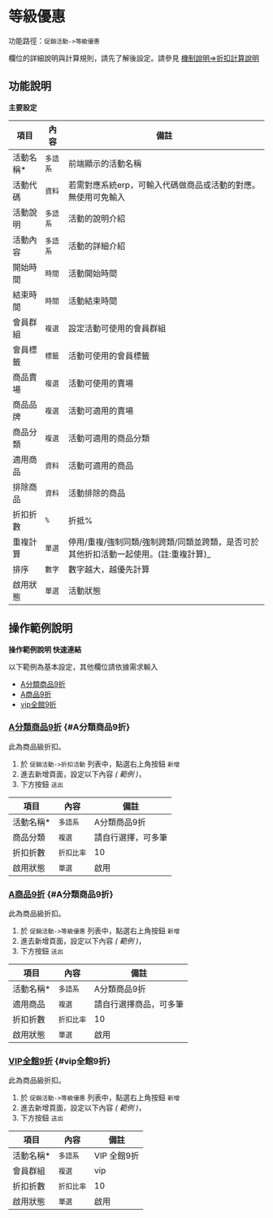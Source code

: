# 等級優惠

功能路徑：`促銷活動->等級優惠`

欄位的詳細說明與計算規則，請先了解後設定。請參見 [機制說明=>折扣計算說明](/guide/web#折扣說明與計算規則)

## 功能說明

**主要設定**

| 項目 | 內容 | 備註 |
| --- | --- | --- |
| 活動名稱* | `多語系` | 前端顯示的活動名稱 |
| 活動代碼 | `資料` | 若需對應系統erp，可輸入代碼做商品或活動的對應。無使用可免輸入 |
| 活動說明 | `多語系` | 活動的說明介紹 |
| 活動內容 | `多語系` | 活動的詳細介紹 |
| 開始時間 | `時間` | 活動開始時間 |
| 結束時間 | `時間` | 活動結束時間 |
| 會員群組 | `複選` | 設定活動可使用的會員群組 |
| 會員標籤 | `標籤` | 活動可使用的會員標籤 |
| 商品賣場 | `複選` | 活動可使用的賣場 |
| 商品品牌 | `複選` | 活動可適用的賣場 |
| 商品分類 | `複選` | 活動可適用的商品分類  |
| 適用商品 | `資料` | 活動可適用的商品 |
| 排除商品 | `資料` | 活動排除的商品 |
| 折扣折數 | `%` | 折抵% |
| 重複計算 | `單選` | 停用/重複/強制同類/強制跨類/同類並跨類，是否可於其他折扣活動一起使用。(註:重複計算)_ |
| 排序 | `數字` | 數字越大，越優先計算 |
| 啟用狀態 | `單選` | 活動狀態 |

## 操作範例說明

**操作範例說明 快速連結**

以下範例為基本設定，其他欄位請依據需求輸入

* [A分類商品9折](/guide/sale-level#A分類商品9折)
* [A商品9折](/guide/sale-level#A分類商品9折)
* [vip全館9折](/guide/sale-level#vip全館9折)

### [A分類商品9折](/guide/sale-level#A分類商品9折) {#A分類商品9折}

此為商品級折扣。

1. 於 `促銷活動->折扣活動` 列表中，點選右上角按鈕 `新增`
2. 進去新增頁面，設定以下內容 _( 範例 )_，
3. 下方按鈕 `送出`

| 項目 | 內容 | 備註 |
| --- | --- | --- |
| 活動名稱* | `多語系` | A分類商品9折 |
| 商品分類 | `複選` | 請自行選擇，可多筆 |
| 折扣折數 | `折扣比率` | 10 |
| 啟用狀態 | `單選` | 啟用 |

### [A商品9折](/guide/sale-level#A分類商品9折) {#A分類商品9折}

此為商品級折扣。

1. 於 `促銷活動->等級優惠` 列表中，點選右上角按鈕 `新增`
2. 進去新增頁面，設定以下內容 _( 範例 )_，
3. 下方按鈕 `送出`

| 項目 | 內容 | 備註 |
| --- | --- | --- |
| 活動名稱* | `多語系` | A分類商品9折 |
| 適用商品 | `複選` | 請自行選擇商品，可多筆 |
| 折扣折數 | `折扣比率` | 10 |
| 啟用狀態 | `單選` | 啟用 |

### [VIP全館9折](/guide/sale-level#vip全館9折) {#vip全館9折}

此為商品級折扣。

1. 於 `促銷活動->等級優惠` 列表中，點選右上角按鈕 `新增`
2. 進去新增頁面，設定以下內容 _( 範例 )_，
3. 下方按鈕 `送出`

| 項目 | 內容 | 備註 |
| --- | --- | --- |
| 活動名稱* | `多語系` | VIP 全館9折 |
| 會員群組 | `複選` | vip |
| 折扣折數 | `折扣比率` | 10 |
| 啟用狀態 | `單選` | 啟用 |

